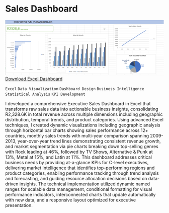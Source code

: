 # Sales Dashboard 


![Dashboard Overview](Screenshot%202025-07-03%20235201.png)
[Download Excel Dashboard](dashboard.xlsx)

`Excel` `Data Visualization` `Dashboard Design` `Business Intelligence` `Statistical Analysis` `KPI Development`

 
I developed a comprehensive Executive Sales Dashboard in Excel that transforms raw sales data into actionable business insights, consolidating R2,328.6K in total revenue across multiple dimensions including geographic distribution, temporal trends, and product categories. Using advanced Excel techniques, I created dynamic visualizations including geographic analysis through horizontal bar charts showing sales performance across 12+ countries, monthly sales trends with multi-year comparison spanning 2009-2013, year-over-year trend lines demonstrating consistent revenue growth, and market segmentation via pie charts breaking down top-selling genres with Rock leading at 46%, followed by TV Shows, Alternative & Punk at 13%, Metal at 15%, and Latin at 11%. This dashboard addresses critical business needs by providing at-a-glance KPIs for C-level executives, delivering market intelligence that identifies top-performing regions and product categories, enabling performance tracking through trend analysis and forecasting, and guiding resource allocation decisions based on data-driven insights. The technical implementation utilized dynamic named ranges for scalable data management, conditional formatting for visual performance indicators, interconnected charts that update automatically with new data, and a responsive layout optimized for executive presentation.

  


 
